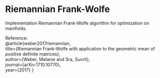 # Riemannian Frank-Wolfe
Implementation Riemannian Frank-Wolfe algorithm for optimization on manifolds.


Reference:  
  @article{weber2017riemannian,  
  title={Riemannian Frank-Wolfe with application to the geometric mean of positive definite matrices},  
  author={Weber, Melanie and Sra, Suvrit},  
  journal={arXiv:1710.10770},  
  year={2017} 
}
